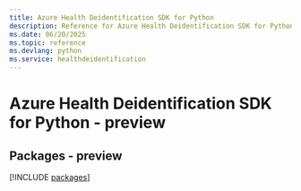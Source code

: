 ```yaml
---
title: Azure Health Deidentification SDK for Python
description: Reference for Azure Health Deidentification SDK for Python
ms.date: 06/20/2025
ms.topic: reference
ms.devlang: python
ms.service: healthdeidentification
---
```

# Azure Health Deidentification SDK for Python - preview
## Packages - preview
[!INCLUDE [packages](health-deidentification-index.md)]